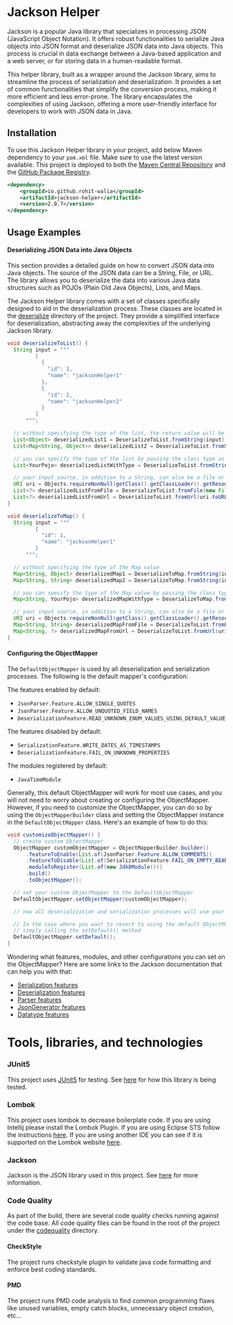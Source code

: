# Jackson Helper

Jackson is a popular Java library that specializes in processing JSON (JavaScript Object Notation). It offers robust
functionalities to serialize Java objects into JSON format and deserialize JSON data into Java objects. This process is
crucial in data exchange between a Java-based application and a web server, or for storing data in a human-readable format.

This helper library, built as a wrapper around the Jackson library, aims to streamline the process of serialization and
deserialization. It provides a set of common functionalities that simplify the conversion process, making it more efficient
and less error-prone. The library encapsulates the complexities of using Jackson, offering a more user-friendly interface for
developers to work with JSON data in Java.

## Installation

To use this Jackson Helper library in your project, add below Maven dependency to your `pom.xml` file. Make sure to use the
latest version available. This project is deployed to both
the [Maven Central Repository](https://central.sonatype.com/artifact/io.github.rohit-walia/jacksonhelper) and the 
[GitHub Package Registry](https://github.com/rohit-walia?tab=packages&repo_name=jackson-helper).

```xml
<dependency>
    <groupId>io.github.rohit-walia</groupId>
    <artifactId>jackson-helper</artifactId>
    <version>2.0.7</version>
</dependency>
```

## Usage Examples

#### Deserializing JSON Data into Java Objects

This section provides a detailed guide on how to convert JSON data into Java objects. The source of the JSON data can be a
String, File, or URL. The library allows you to deserialize the data into various Java data structures such as POJOs
(Plain Old Java Objects), Lists, and Maps.

The Jackson Helper library comes with a set of classes specifically designed to aid in the deserialization process. These
classes are located in the [deserialize](jacksonhelper/src/main/java/org/github/jacksonhelper/deserialize) directory of the
project. They provide a simplified interface for deserialization, abstracting away the complexities of the underlying Jackson
library.

```Java
void deserializeToList() {
  String input = """
         [
           {
             "id": 1,
             "name": "jacksonHelper1"
           },
           {
             "id": 2,
             "name": "jacksonHelper2"
           }
         ]
      """;

  // without specifying the type of the list, the return value will be generic type
  List<Object> deserializedList1 = DeserializeToList.fromString(input);
  List<Map<String, Object>> deserializedList2 = DeserializeToList.fromString(input);

  // you can specify the type of the list by passing the class type as the second argument
  List<YourPojo> deserializedListWithType = DeserializeToList.fromString(input, YourPojo.class);

  // your input source, in addition to a String, can also be a file or URL
  URI uri = Objects.requireNonNull(getClass().getClassLoader().getResource("yourFileName.txt")).toURI();
  List<?> deserializedListFromFile = DeserializeToList.fromFile(new File(uri));
  List<?> deserializedListFromUrl = DeserializeToList.fromUrl(uri.toURL());
}
```

```Java
void deserializeToMap() {
  String input = """
         {
           "id": 1,
           "name": "jacksonHelper1"
         }
      """;

  // without specifying the type of the Map value
  Map<String, Object> deserializedMap1 = DeserializeToMap.fromString(input);
  Map<String, String> deserializedMap2 = DeserializeToMap.fromString(input);

  // you can specify the type of the Map value by passing the class type as the second argument
  Map<String, YourPojo> deserializedMapWithType = DeserializeToMap.fromString(input, YourPojo.class);

  // your input source, in addition to a String, can also be a file or URL
  URI uri = Objects.requireNonNull(getClass().getClassLoader().getResource("yourFileName.txt")).toURI();
  Map<String, String> deserializedMapFromFile = DeserializeToList.fromFile(new File(uri));
  Map<String, ?> deserializedMapFromUrl = DeserializeToList.fromUrl(uri.toURL());
}
```

#### Configuring the ObjectMapper

The `DefaultObjectMapper` is used by all deserialization and serialization processes. The following is the default mapper's
configuration:

The features enabled by default:

- `JsonParser.Feature.ALLOW_SINGLE_QUOTES`
- `JsonParser.Feature.ALLOW_UNQUOTED_FIELD_NAMES`
- `DeserializationFeature.READ_UNKNOWN_ENUM_VALUES_USING_DEFAULT_VALUE`

The features disabled by default:

- `SerializationFeature.WRITE_DATES_AS_TIMESTAMPS`
- `DeserializationFeature.FAIL_ON_UNKNOWN_PROPERTIES`

The modules registered by default:
- `JavaTimeModule`

Generally, this default ObjectMapper will work for most use cases, and you will not need to worry about creating or
configuring the ObjectMapper. However, if you need to customize the ObjectMapper, you can do so by using the
`ObjectMapperBuilder` class and setting the ObjectMapper instance in the `DefaultObjectMapper` class.
Here's an example of how to do this:

```Java
void customizeObjectMapper() {
  // create custom ObjectMapper
  ObjectMapper customObjectMapper = ObjectMapperBuilder.builder()
      .featureToEnable(List.of(JsonParser.Feature.ALLOW_COMMENTS))
      .featureToDisable(List.of(SerializationFeature.FAIL_ON_EMPTY_BEANS))
      .moduleToRegister(List.of(new Jdk8Module()))
      .build()
      .toObjectMapper();

  // set your custom ObjectMapper to the DefaultObjectMapper
  DefaultObjectMapper.setObjectMapper(customObjectMapper);

  // now all deserialization and serialization processes will use your custom ObjectMapper

  // In the case where you want to revert to using the default ObjectMapper again, after customizing it, you can do so by
  // simply calling the setDefault() method
  DefaultObjectMapper.setDefault();
}
```

Wondering what features, modules, and other configurations you can set on the ObjectMapper? Here are some links to the
Jackson documentation that can help you with that:

- [Serialization features](https://github.com/FasterXML/jackson-databind/wiki/Serialization-Features)
- [Deserialization features](https://github.com/FasterXML/jackson-databind/wiki/Deserialization-Features)
- [Parser features](https://github.com/FasterXML/jackson-core/wiki/JsonParser-Features)
- [JsonGenerator features](https://github.com/FasterXML/jackson-core/wiki/JsonGenerator-Features)
- [Datatype features](https://github.com/FasterXML/jackson-databind/wiki/DatatypeFeatures)

# Tools, libraries, and technologies

### JUnit5

This project uses [JUnit5](https://junit.org/junit5/docs/current/user-guide/) for testing. 
See [here](jacksonhelper/src/test/java/org/github/jacksonhelper) for how this library is being tested.

### Lombok

This project uses lombok to decrease boilerplate code. If you are using Intellij please install the Lombok Plugin. If
you are using Eclipse STS follow the instructions [here](https://projectlombok.org/setup/eclipse).
If you are using another IDE you can see if it is supported on the Lombok website [here](https://projectlombok.org).

### Jackson

Jackson is the JSON library used in this project. See [here](https://github.com/FasterXML/jackson) for more information.

### Code Quality

As part of the build, there are several code quality checks running against the code base. All code quality files can be
found in the root of the project under the [codequality](.codequality) directory.

#### CheckStyle

The project runs checkstyle plugin to validate java code formatting and enforce best coding standards.

#### PMD

The project runs PMD code analysis to find common programming flaws like unused variables, empty catch blocks, unnecessary
object creation, etc...
